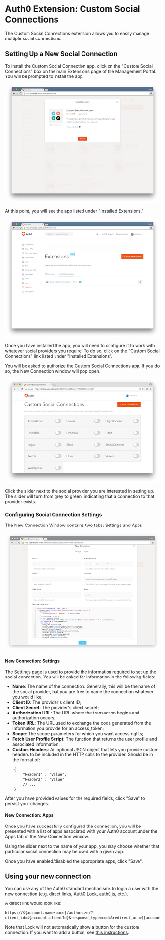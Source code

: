 # Auth0 Extension: Custom Social Connections

The Custom Social Connections extension allows you to easily manage multiple social connections.

## Setting Up a New Social Connection

To install the Custom Social Connection app, click on the "Custom Social Connections" box on the main Extensions page of the Management Portal. You will be prompted to install the app.

![](/media/articles/extensions/installing-custom-social-connections.png)

At this point, you will see the app listed under "Installed Extensions."

![](/media/articles/extensions/installed-custom-social-extension.png)

Once you have installed the app, you will need to configure it to work with whatever social providers you require. To do so, click on the "Custom Social Connections" link listed under "Installed Extensions".

You will be asked to authorize the Custom Social Connections app. If you do so, the New Connection window will pop open.

![](/media/articles/extensions/custom-social-connections.png)

Click the slider next to the social provider you are interested in setting up. The slider will turn from grey to green, indicating that a connection to that provider exists.

### Configuring Social Connection Settings

The New Connection Window contains two tabs: Settings and Apps

![](/media/articles/extensions/new-custom-social-connection.png)

#### New Connection: Settings

The Settings page is used to provide the information required to set up the social connection. You will be asked for information in the following fields:

- __Name__: The name of the connection. Generally, this will be the name of the social provider, but you are free to name the connection whatever you would like;
- __Client ID__: The provider's client ID;
- __Client Secret__: The provider's client secret;
- __Authorization URL__: The URL where the transaction begins and authorization occurs;
- __Token URL__: The URL used to exchange the code generated from the information you provide for an access_token;
- __Scope__: The scope parameters for which you want access rights;
- __Fetch User Profile Script__: The function that returns the user profile and associated information.
- __Custom Headers__: An optional JSON object that lets you provide custom headers to be included in the HTTP calls to the provider. Should be in the format of:

```
    {
        "Header1" : "Value",
        "Header2" : "Value"
        // ...
    }
```

After you have provided values for the required fields, click "Save" to persist your changes.

#### New Connection: Apps

Once you have successfully configured the connection, you will be presented with a list of apps associated with your Auth0 account under the Apps tab of the New Connection window.

Using the slider next to the name of your app, you may choose whether that particular social connection may be used with a given app.

Once you have enabled/disabled the appropriate apps, click "Save".

## Using your new connection

You can use any of the Auth0 standard mechanisms to login a user with the new connection (e.g. direct links, [Auth0 Lock](lock), [auth0.js](auth0js), etc.). 

A direct link would look like:
            
    https://${account.namespace}/authorize/?client_id=${account.clientId}&response_type=code&redirect_uri=${account.callback}&state=OPAQUE_VALUE&connection=THE_NAME_OF_THE_CONNECTION

Note that Lock will not automatically show a button for the custom connection. If you want to add a button, see [this instructions](libraries/lock/ui-customization#adding-a-new-ui-element-using-javascript).
